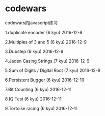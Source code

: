 # codewars
codewars的javascript练习

1.duplicate encoder	(6 kyu) 2016-12-8

2.Multiples of 3 and 5 (6 kyu) 2016-12-9

3.Dubstep (6 kyu) 2016-12-9

4.Jaden Casing Strings (7 kyu) 2016-12-9

5.Sum of Digits / Digital Root (7 kyu) 2016-12-9

6.Persistent Bugger (6 kyu) 2016-12-10

7.Bit Counting (6 kyu) 2016-12-11

8.IQ Test (6 kyu) 2016-12-11

9.Tortoise racing (6 kyu) 2016-12-11